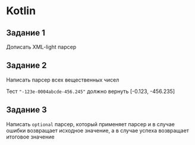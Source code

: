 # Kotlin
## Задание 1
Дописать XML-light парсер

## Задание 2
Написать парсер всех вещественных чисел 

Тест
`"-123e-0004abcde-456.245"` должно вернуть [-0.123, -456.235]

## Задание 3
Написать `optional` парсер, который применяет парсер и в случае ошибки возвращает исходное значение, а в случае успеха возвращает итоговое значение
